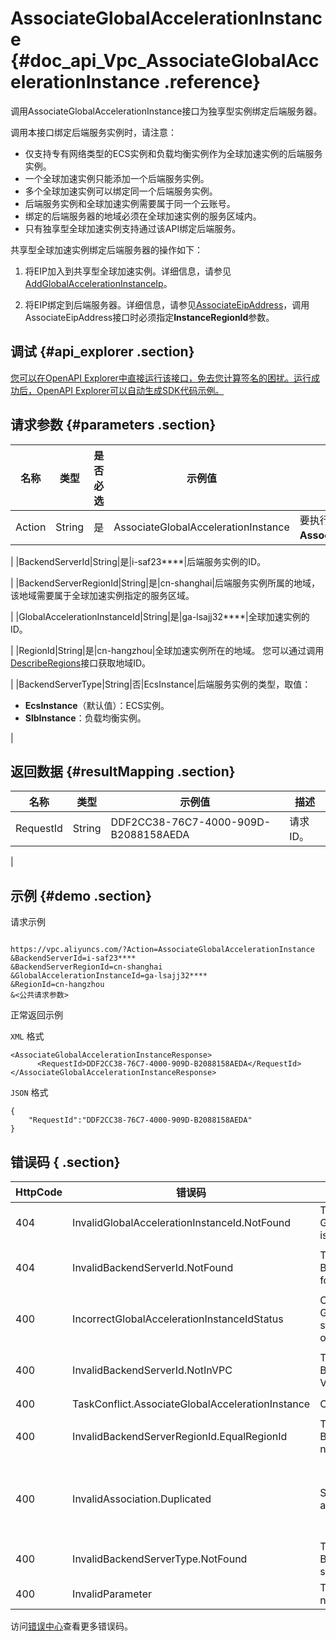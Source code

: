 # AssociateGlobalAccelerationInstance {#doc_api_Vpc_AssociateGlobalAccelerationInstance .reference}

调用AssociateGlobalAccelerationInstance接口为独享型实例绑定后端服务器。

调用本接口绑定后端服务实例时，请注意：

-   仅支持专有网络类型的ECS实例和负载均衡实例作为全球加速实例的后端服务实例。
-   一个全球加速实例只能添加一个后端服务实例。
-   多个全球加速实例可以绑定同一个后端服务实例。
-   后端服务实例和全球加速实例需要属于同一个云账号。
-   绑定的后端服务器的地域必须在全球加速实例的服务区域内。
-   只有独享型全球加速实例支持通过该API绑定后端服务。

共享型全球加速实例绑定后端服务器的操作如下：

1. 将EIP加入到共享型全球加速实例。详细信息，请参见[AddGlobalAccelerationInstanceIp](~~86045~~)。

2. 将EIP绑定到后端服务器。详细信息，请参见[AssociateEipAddress](~~120195~~)，调用AssociateEipAddress接口时必须指定**InstanceRegionId**参数。

## 调试 {#api_explorer .section}

[您可以在OpenAPI Explorer中直接运行该接口，免去您计算签名的困扰。运行成功后，OpenAPI Explorer可以自动生成SDK代码示例。](https://api.aliyun.com/#product=Vpc&api=AssociateGlobalAccelerationInstance&type=RPC&version=2016-04-28)

## 请求参数 {#parameters .section}

|名称|类型|是否必选|示例值|描述|
|--|--|----|---|--|
|Action|String|是|AssociateGlobalAccelerationInstance|要执行的操作，取值：**AssociateGlobalAccelerationInstance**。

 |
|BackendServerId|String|是|i-saf23\*\*\*\*|后端服务实例的ID。

 |
|BackendServerRegionId|String|是|cn-shanghai|后端服务实例所属的地域，该地域需要属于全球加速实例指定的服务区域。

 |
|GlobalAccelerationInstanceId|String|是|ga-lsajj32\*\*\*\*|全球加速实例的ID。

 |
|RegionId|String|是|cn-hangzhou|全球加速实例所在的地域。 您可以通过调用[DescribeRegions](~~36063~~)接口获取地域ID。

 |
|BackendServerType|String|否|EcsInstance|后端服务实例的类型，取值：

 -   **EcsInstance**（默认值）：ECS实例。
-   **SlbInstance**：负载均衡实例。

 |

## 返回数据 {#resultMapping .section}

|名称|类型|示例值|描述|
|--|--|---|--|
|RequestId|String|DDF2CC38-76C7-4000-909D-B2088158AEDA|请求ID。

 |

## 示例 {#demo .section}

请求示例

``` {#request_demo}

https://vpc.aliyuncs.com/?Action=AssociateGlobalAccelerationInstance
&BackendServerId=i-saf23****
&BackendServerRegionId=cn-shanghai
&GlobalAccelerationInstanceId=ga-lsajj32****
&RegionId=cn-hangzhou
&<公共请求参数>

```

正常返回示例

`XML` 格式

``` {#xml_return_success_demo}
<AssociateGlobalAccelerationInstanceResponse>
      <RequestId>DDF2CC38-76C7-4000-909D-B2088158AEDA</RequestId>
</AssociateGlobalAccelerationInstanceResponse>
```

`JSON` 格式

``` {#json_return_success_demo}
{
	"RequestId":"DDF2CC38-76C7-4000-909D-B2088158AEDA"
}
```

## 错误码 { .section}

|HttpCode|错误码|错误信息|描述|
|--------|---|----|--|
|404|InvalidGlobalAccelerationInstanceId.NotFound|The specified GlobalAccelerationInstanceId is not found.|全球加速实例不存在。|
|404|InvalidBackendServerId.NotFound|The specified BackendServerId is not found.|后端服务器实例不存在，请您检查后端服务器实例是否正确。|
|400|IncorrectGlobalAccelerationInstanceIdStatus|Current GlobalAccelerationInstance status does not support this operation.|指定的全球加速实例状态不支持此操作|
|400|InvalidBackendServerId.NotInVPC|The specified BackendServerId is not in VPC.|指定的 BackendServerId 不是 VPC 类型。|
|400|TaskConflict.AssociateGlobalAccelerationInstance|Operate too frequent.|操作过于频繁。|
|400|InvalidBackendServerRegionId.EqualRegionId|The specified BackendServerRegionId can not be the same as RegionId.|指定的 BackendServerRegionId 不能与 RegionId 相同。|
|400|InvalidAssociation.Duplicated|Specified instance already is associated.|该实例已绑定 EIP 或 全球加速实例，不能再绑定，如需更换实例绑定的 EIP 或全球加速实例，请先解绑。|
|400|InvalidBackendServerType.NotFound|The specified BackendServerType is not supported.|指定的后端服务器类型不支持。|
|400|InvalidParameter|The specified parameter is not valid.|该参数值不合法。|

访问[错误中心](https://error-center.aliyun.com/status/product/Vpc)查看更多错误码。

